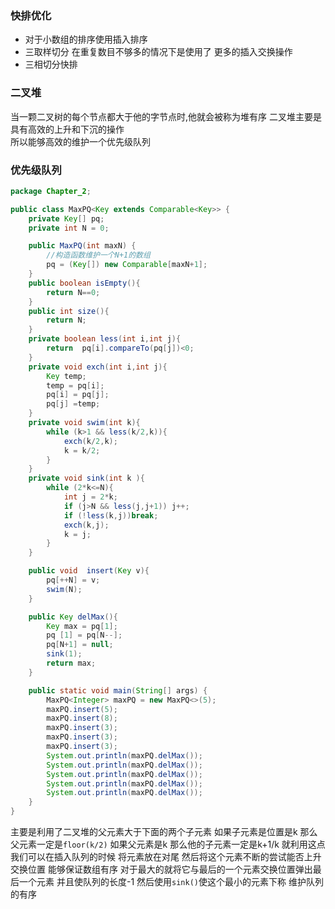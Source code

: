 ### 快排优化
* 对于小数组的排序使用插入排序
* 三取样切分 在重复数目不够多的情况下是使用了
更多的插入交换操作
* 三相切分快排  


### 二叉堆
当一颗二叉树的每个节点都大于他的字节点时,他就会被称为堆有序
二叉堆主要是具有高效的上升和下沉的操作  
所以能够高效的维护一个优先级队列


### 优先级队列
```java
package Chapter_2;

public class MaxPQ<Key extends Comparable<Key>> {
    private Key[] pq;
    private int N = 0;

    public MaxPQ(int maxN) {
        //构造函数维护一个N+1的数组
        pq = (Key[]) new Comparable[maxN+1];
    }
    public boolean isEmpty(){
        return N==0;
    }
    public int size(){
        return N;
    }
    private boolean less(int i,int j){
        return  pq[i].compareTo(pq[j])<0;
    }
    private void exch(int i,int j){
        Key temp;
        temp = pq[i];
        pq[i] = pq[j];
        pq[j] =temp;
    }
    private void swim(int k){
        while (k>1 && less(k/2,k)){
            exch(k/2,k);
            k = k/2;
        }
    }
    private void sink(int k ){
        while (2*k<=N){
            int j = 2*k;
            if (j>N && less(j,j+1)) j++;
            if (!less(k,j))break;
            exch(k,j);
            k = j;
        }
    }

    public void  insert(Key v){
        pq[++N] = v;
        swim(N);
    }

    public Key delMax(){
        Key max = pq[1];
        pq [1] = pq[N--];
        pq[N+1] = null;
        sink(1);
        return max;
    }

    public static void main(String[] args) {
        MaxPQ<Integer> maxPQ = new MaxPQ<>(5);
        maxPQ.insert(5);
        maxPQ.insert(8);
        maxPQ.insert(3);
        maxPQ.insert(3);
        maxPQ.insert(3);
        System.out.println(maxPQ.delMax());
        System.out.println(maxPQ.delMax());
        System.out.println(maxPQ.delMax());
        System.out.println(maxPQ.delMax());
        System.out.println(maxPQ.delMax());
    }
}

```
主要是利用了二叉堆的父元素大于下面的两个子元素 
如果子元素是位置是k 那么父元素一定是`floor(k/2)`
如果父元素是k 那么他的子元素一定是k+1/k
就利用这点 我们可以在插入队列的时候 将元素放在对尾
然后将这个元素不断的尝试能否上升 交换位置 能够保证数组有序
对于最大的就将它与最后的一个元素交换位置弹出最后一个元素 并且使队列的长度-1
然后使用`sink()`使这个最小的元素下称 维护队列的有序